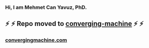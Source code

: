 ### Hi, I am Mehmet Can Yavuz, PhD.

## :zap:	:zap:	Repo moved to [converging-machine](https://github.com/converging-machine/Policy-Gradient-Driven-Noise-Mask) :zap:	:zap:	

### [convergingmachine.com](https://convergingmachine.com/)
